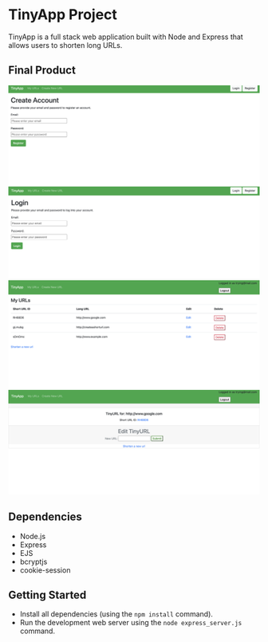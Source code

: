 # TinyApp Project

TinyApp is a full stack web application built with Node and Express that allows users to shorten long URLs.

## Final Product

!["screenshot of create account page"](https://github.com/oashitta/tinyapp/blob/master/docs/create_account_page.png?raw=true)
!["screenshot of login page"](https://github.com/oashitta/tinyapp/blob/master/docs/login_page.png?raw=true)
!["screenshot of urls page"](https://github.com/oashitta/tinyapp/blob/master/docs/urls_page.png?raw=true)
!["screenshot of short urls page"](https://github.com/oashitta/tinyapp/blob/master/docs/short_url_page.png?raw=true)

## Dependencies

- Node.js
- Express
- EJS
- bcryptjs
- cookie-session

## Getting Started

- Install all dependencies (using the `npm install` command).
- Run the development web server using the `node express_server.js` command.